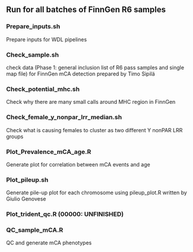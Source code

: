 ## Run for all batches of FinnGen R6 samples

### Prepare_inputs.sh
Prepare inputs for WDL pipelines



### Check_sample.sh
check data (Phase 1: general inclusion list of R6 pass samples and single map file) for FinnGen mCA detection prepared by Timo Sipilä

### Check_potential_mhc.sh
Check why there are many small calls around MHC region in FinnGen

### Check_female_y_nonpar_lrr_median.sh
Check what is causing females to cluster as two different Y nonPAR LRR groups



### Plot_Prevalence_mCA_age.R
Generate plot for correlation between mCA events and age

### Plot_pileup.sh 
Generate pile-up plot for each chromosome using pileup_plot.R written by Giulio Genovese

### Plot_trident_qc.R (00000: UNFINISHED)



### QC_sample_mCA.R
QC and generate mCA phenotypes

